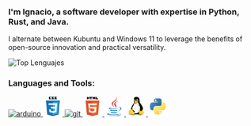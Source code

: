 ### I'm Ignacio, a software developer with expertise in Python, Rust, and Java. 

I alternate between Kubuntu and Windows 11 to leverage the benefits of open-source innovation and practical versatility.
<!--
**Nach0t/Nach0t** is a ✨ _special_ ✨ repository because its `README.md` (this file) appears on your GitHub profile.

Here are some ideas to get you started:

- 🔭 I’m currently working on ...
- 🌱 I’m currently learning ...
- 👯 I’m looking to collaborate on ...
- 🤔 I’m looking for help with ...
- 💬 Ask me about ...

| Idioma   | Nivel | Dominio |
|----------|-------|---------|
| Español  | C2    | Avanzado|
| Inglés   | B1    | Intermedio|
| Aleman   | A1    | Básico  |

- 📫 How to reach me: ...
- 😄 Pronouns: ...
- ⚡ Fun fact: ...
-->

<div style="display: flex;">
    <div style="margin-right: 10px;">
        <img src="https://github-readme-stats.vercel.app/api/top-langs/?username=Nach0t&layout=compact" alt="Top Lenguajes">
    </div>
    <div style="margin-left: 10px;">
        &nbsp;&nbsp;&nbsp;&nbsp;&nbsp;&nbsp;&nbsp;&nbsp;&nbsp;&nbsp;&nbsp;&nbsp;
    </div>
</div>


<h3 align="left">Languages and Tools:</h3>
<p align="left"> <a href="https://www.arduino.cc/" target="_blank" rel="noreferrer"> <img src="https://cdn.worldvectorlogo.com/logos/arduino-1.svg" alt="arduino" width="40" height="40"/> </a> <a href="https://www.w3schools.com/css/" target="_blank" rel="noreferrer"> <img src="https://raw.githubusercontent.com/devicons/devicon/master/icons/css3/css3-original-wordmark.svg" alt="css3" width="40" height="40"/> </a> <a href="https://git-scm.com/" target="_blank" rel="noreferrer"> <img src="https://www.vectorlogo.zone/logos/git-scm/git-scm-icon.svg" alt="git" width="40" height="40"/> </a> <a href="https://www.w3.org/html/" target="_blank" rel="noreferrer"> <img src="https://raw.githubusercontent.com/devicons/devicon/master/icons/html5/html5-original-wordmark.svg" alt="html5" width="40" height="40"/> </a> <a href="https://www.java.com" target="_blank" rel="noreferrer"> <img src="https://raw.githubusercontent.com/devicons/devicon/master/icons/java/java-original.svg" alt="java" width="40" height="40"/> </a> <a href="https://www.linux.org/" target="_blank" rel="noreferrer"> <img src="https://raw.githubusercontent.com/devicons/devicon/master/icons/linux/linux-original.svg" alt="linux" width="40" height="40"/> </a> <a href="https://www.python.org" target="_blank" rel="noreferrer"> <img src="https://raw.githubusercontent.com/devicons/devicon/master/icons/python/python-original.svg" alt="python" width="40" height="40"/> </a> </p>

